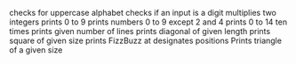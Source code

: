 checks for uppercase alphabet
checks if an input is a digit
multiplies two integers
prints 0 to 9
prints numbers 0 to 9 except 2 and 4
prints 0 to 14 ten times
prints given number of lines
prints diagonal of given length
prints square of given size
prints FizzBuzz at designates positions
Prints triangle of a given size
